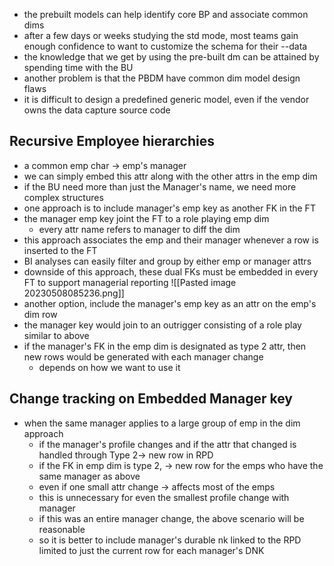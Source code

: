 - the prebuilt models can help identify core BP and associate common dims
- after a few days or weeks studying the std mode, most teams gain enough confidence to want to customize the schema for their --data
- the knowledge that we get by using the pre-built dm can be attained by spending time with the BU
- another problem is that the PBDM have common dim model design flaws
- it is difficult to design a predefined generic model, even if the vendor owns the data capture source code

## Recursive Employee hierarchies
- a common emp char -> emp's manager
- we can simply embed this attr along with the other attrs in the emp dim
- if the BU need more than just the Manager's name, we need more complex structures
- one approach is to include manager's emp key as another FK in the FT
- the manager emp key joint the FT to a role playing emp dim
	- every attr name refers to manager to diff the dim
- this approach associates the emp and their manager whenever a row is inserted to the FT
- BI analyses can easily filter and group by either emp or manager attrs 
- downside of this approach, these dual FKs must be embedded in every FT to support managerial reporting
![[Pasted image 20230508085236.png]]
- another option, include the manager's emp key as an attr on the emp's dim row
- the manager key would join to an outrigger consisting of a role play similar to above
- if the manager's FK in the emp dim is designated as type 2 attr, then new rows would be generated with each manager change
	- depends on how we want to use it

## Change tracking on Embedded Manager key
- when the same manager applies to a large group of emp in the dim approach
	- if the manager's profile changes and if the attr that changed is handled through Type 2-> new row in RPD
	- if the FK in emp dim is type 2, -> new row for the emps who have the same manager as above
	- even if one small attr change -> affects most of the emps
	- this is unnecessary for even the smallest profile change with manager
	- if this was an entire manager change, the above scenario will be reasonable
	- so it is better to include manager's durable nk linked to the RPD limited to just the current row for each manager's DNK
